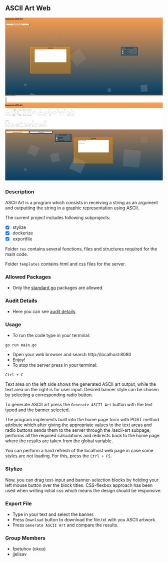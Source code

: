 <p style='text-align: justify;'>

## ASCII Art Web

![Ascii Art Web](aaw0.png) | ![Download button](aaw1.png)

### Description

ASCII Art is a program which consists in receiving a string as an argument and outputting the string in a graphic representation using ASCII.

The current project includes following subprojects: 
-   [x] stylize
-   [x] dockerize
-   [x] exportfile

Folder <code>res</code> contains several functions, files and structures required for the main code.

Folder <code>templates</code> contains html and css files for the server.

### Allowed Packages

- Only the [standard go](https://golang.org/pkg/) packages are allowed.

### Audit Details

- Here you can see [audit details](https://github.com/01-edu/public/tree/master/subjects/ascii-art-web/audit).

### Usage

- To run the code type in your terminal:
```
go run main.go
```
- Open your web browser and search http://localhost:8080
- Enjoy!
- To stop the server press in your terminal:
```
Ctrl + C
```

Text area on the left side shows the generated ASCII art output, while the text area on the right is for user input. Desired banner style can be chosen by selecting a corresponding radio button.

To generate ASCII art press the <code>Generate ASCII Art</code> button with the text typed and the banner selected.

The program implements built into the home page form with POST method attribute which after giving the appropriate values to the text areas and radio buttons sends them to the server through the /ascii-art subpage, performs all the required calculations and redirects back to the home page where the results are taken from the global variable.

You can perform a hard refresh of the localhost web page in case some styles are not loading. For this, press the <code>Ctrl + F5</code>.

### Stylize

Now, you can drag text-input and banner-selection blocks by holding your left mouse button over the block titles. CSS-flexbox approach has been used when writing initial css which means the design should be responsive.

### Export File

- Type in your text and select the banner.
- Press <code>Download</code> button to download the file.txt with you ASCII artwork.
- Press <code>Generate ASCII Art</code> and compare the results.

### Group Members

- fpetuhov (okuu)
- jjelisav
</p>